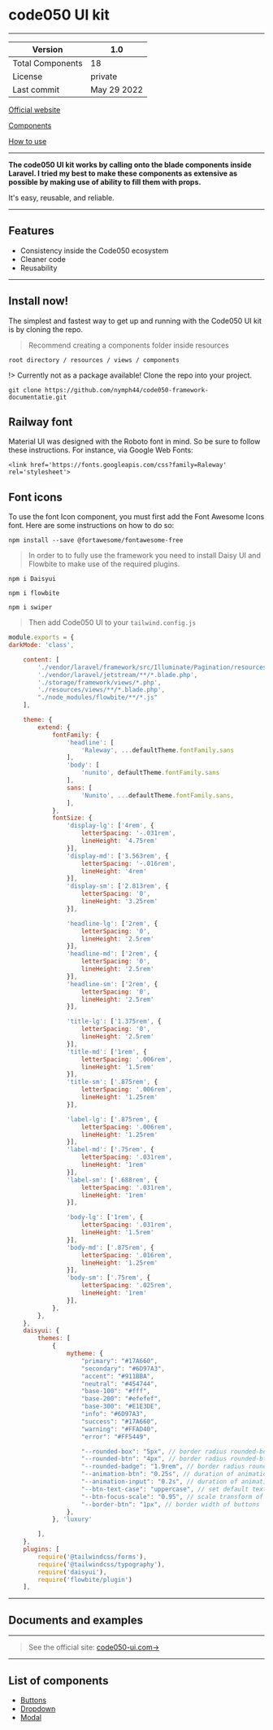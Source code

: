 # code050 UI kit
---
| Version  |1.0|
|---------|------------|
| Total Components | 18 |
| License | private |
| Last commit | May 29 2022|

[Official website](https://www.code050.nl)

[Components](https://www.code050.nl)

[How to use](https://www.code050.nl)

---
**The code050 UI kit works by calling onto the blade components inside Laravel. I tried my best to make these components as extensive as possible by making use of ability to fill them with props.**

It's easy, reusable, and reliable.

---
## Features
* Consistency inside the Code050 ecosystem
* Cleaner code
* Reusability

---
## Install now!

The simplest and fastest way to get up and running with the Code050 UI kit is by cloning the repo.

> Recommend creating a components folder inside resources

    root directory / resources / views / components

!> Currently not as a package available! Clone the repo into your project.

```git
git clone https://github.com/nymph44/code050-framework-documentatie.git
```

## Railway font
Material UI was designed with the Roboto font in mind. So be sure to follow these instructions. For instance, via Google Web Fonts:

```style
<link href='https://fonts.googleapis.com/css?family=Raleway' rel='stylesheet'>
```

## Font icons
To use the font Icon component, you must first add the Font Awesome Icons font. Here are some instructions on how to do so:
```npm
npm install --save @fortawesome/fontawesome-free
```

> In order to to fully use the framework you need to install Daisy UI and Flowbite to make use of the required plugins.
```npm
npm i Daisyui
```

```npm
npm i flowbite
```
```npm
npm i swiper
```

> Then add Code050 UI to your `tailwind.config.js`
```tailwind.config.js
module.exports = {
darkMode: 'class',

    content: [
        './vendor/laravel/framework/src/Illuminate/Pagination/resources/views/*.blade.php',
        './vendor/laravel/jetstream/**/*.blade.php',
        './storage/framework/views/*.php',
        './resources/views/**/*.blade.php',
        "./node_modules/flowbite/**/*.js"
    ],

    theme: {
        extend: {
            fontFamily: {
                'headline': [
                    'Raleway', ...defaultTheme.fontFamily.sans
                ],
                'body': [
                    'nunito', defaultTheme.fontFamily.sans
                ],
                sans: [
                    'Nunito', ...defaultTheme.fontFamily.sans,
                ],
            },
            fontSize: {
                'display-lg': ['4rem', {
                    letterSpacing: '-.031rem',
                    lineHeight: '4.75rem'
                }],
                'display-md': ['3.563rem', {
                    letterSpacing: '-.016rem',
                    lineHeight: '4rem'
                }],
                'display-sm': ['2.813rem', {
                    letterSpacing: '0',
                    lineHeight: '3.25rem'
                }],

                'headline-lg': ['2rem', {
                    letterSpacing: '0',
                    lineHeight: '2.5rem'
                }],
                'headline-md': ['2rem', {
                    letterSpacing: '0',
                    lineHeight: '2.5rem'
                }],
                'headline-sm': ['2rem', {
                    letterSpacing: '0',
                    lineHeight: '2.5rem'
                }],

                'title-lg': ['1.375rem', {
                    letterSpacing: '0',
                    lineHeight: '2.5rem'
                }],
                'title-md': ['1rem', {
                    letterSpacing: '.006rem',
                    lineHeight: '1.5rem'
                }],
                'title-sm': ['.875rem', {
                    letterSpacing: '.006rem',
                    lineHeight: '1.25rem'
                }],

                'label-lg': ['.875rem', {
                    letterSpacing: '.006rem',
                    lineHeight: '1.25rem'
                }],
                'label-md': ['.75rem', {
                    letterSpacing: '.031rem',
                    lineHeight: '1rem'
                }],
                'label-sm': ['.688rem', {
                    letterSpacing: '.031rem',
                    lineHeight: '1rem'
                }],

                'body-lg': ['1rem', {
                    letterSpacing: '.031rem',
                    lineHeight: '1.5rem'
                }],
                'body-md': ['.875rem', {
                    letterSpacing: '.016rem',
                    lineHeight: '1.25rem'
                }],
                'body-sm': ['.75rem', {
                    letterSpacing: '.025rem',
                    lineHeight: '1rem'
                }],
            },
        },
    },
    daisyui: {
        themes: [
            {
                mytheme: {
                    "primary": "#17A660",
                    "secondary": "#6D97A3",
                    "accent": "#911BBA",
                    "neutral": "#454744",
                    "base-100": "#fff",
                    "base-200": "#efefef",
                    "base-300": "#E1E3DE",
                    "info": "#6D97A3",
                    "success": "#17A660",
                    "warning": "#FFAD40",
                    "error": "#FF5449",

                    "--rounded-box": "5px", // border radius rounded-box utility class, used in card and other large boxes
                    "--rounded-btn": "4px", // border radius rounded-btn utility class, used in buttons and similar element
                    "--rounded-badge": "1.9rem", // border radius rounded-badge utility class, used in badges and similar
                    "--animation-btn": "0.25s", // duration of animation when you click on button
                    "--animation-input": "0.2s", // duration of animation for inputs like checkbox, toggle, radio, etc
                    "--btn-text-case": "uppercase", // set default text transform for buttons
                    "--btn-focus-scale": "0.95", // scale transform of button when you focus on it
                    "--border-btn": "1px", // border width of buttons
                },
            }, 'luxury'

        ],
    },
    plugins: [
        require('@tailwindcss/forms'),
        require('@tailwindcss/typography'),
        require('daisyui'),
        require('flowbite/plugin')
    ],
```

---
<!-- ## Use
[See all components ->](https://www.documentatie.nl/components) -->

## Documents and examples
---
> See the official site: [code050-ui.com->](https://www.documentatie.nl/)
---
## List of components



* [Buttons](/components/actions/buttons.md)
* [Dropdown](/components/actions/dropdown.md)
* [Modal](/components/actions/modal.md)